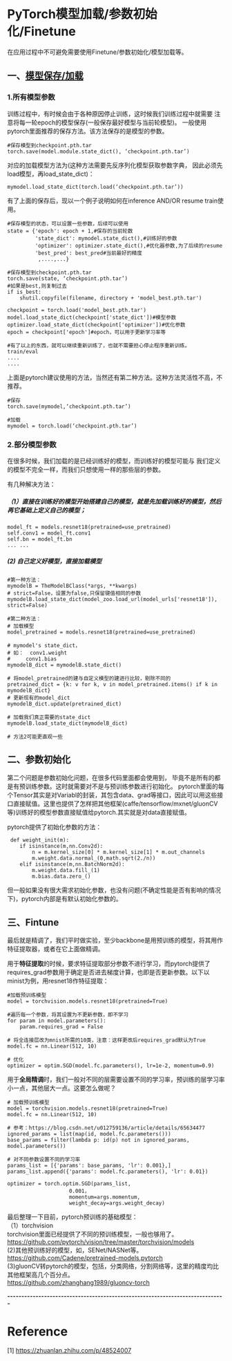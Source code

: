 # PyTorch模型加载/参数初始化/Finetune
在应用过程中不可避免需要使用Finetune/参数初始化/模型加载等。   
## 一、[模型保存/加载](load_pre.md)
### 1.所有模型参数
训练过程中，有时候会由于各种原因停止训练，这时候我们训练过程中就需要
注意将每一轮epoch的模型保存(一般保存最好模型与当前轮模型)。
一般使用pytorch里面推荐的保存方法。该方法保存的是模型的参数。
```
#保存模型到checkpoint.pth.tar
torch.save(model.module.state_dict(), ‘checkpoint.pth.tar’)
```
对应的加载模型方法为(这种方法需要先反序列化模型获取参数字典，
因此必须先load模型，再load_state_dict)：
```
mymodel.load_state_dict(torch.load(‘checkpoint.pth.tar’))
```
有了上面的保存后，现以一个例子说明如何在inference AND/OR resume train使用。
```
#保存模型的状态，可以设置一些参数，后续可以使用
state = {'epoch': epoch + 1,#保存的当前轮数
         'state_dict': mymodel.state_dict(),#训练好的参数
         'optimizer': optimizer.state_dict(),#优化器参数,为了后续的resume
         'best_pred': best_pred#当前最好的精度
          ,....,...}

#保存模型到checkpoint.pth.tar
torch.save(state, ‘checkpoint.pth.tar’)
#如果是best,则复制过去
if is_best:
    shutil.copyfile(filename, directory + 'model_best.pth.tar')

checkpoint = torch.load('model_best.pth.tar')
model.load_state_dict(checkpoint['state_dict'])#模型参数
optimizer.load_state_dict(checkpoint['optimizer'])#优化参数
epoch = checkpoint['epoch']#epoch，可以用于更新学习率等

#有了以上的东西，就可以继续重新训练了，也就不需要担心停止程序重新训练。
train/eval
....
....
```
上面是pytorch建议使用的方法，当然还有第二种方法。这种方法灵活性不高，不推荐。
```
#保存
torch.save(mymodel,‘checkpoint.pth.tar’)

#加载
mymodel = torch.load(‘checkpoint.pth.tar’)
```
### 2.部分模型参数
在很多时候，我们加载的是已经训练好的模型，而训练好的模型可能与
我们定义的模型不完全一样，而我们只想使用一样的那些层的参数。

有几种解决方法：

##### （1）直接在训练好的模型开始搭建自己的模型，就是先加载训练好的模型，然后再它基础上定义自己的模型；
```
model_ft = models.resnet18(pretrained=use_pretrained)
self.conv1 = model_ft.conv1
self.bn = model_ft.bn
... ...
```
##### (2) 自己定义好模型，直接加载模型
```
#第一种方法：
mymodelB = TheModelBClass(*args, **kwargs)
# strict=False，设置为false,只保留键值相同的参数
mymodelB.load_state_dict(model_zoo.load_url(model_urls['resnet18']), strict=False)

#第二种方法：
# 加载模型
model_pretrained = models.resnet18(pretrained=use_pretrained)

# mymodel's state_dict，
# 如：  conv1.weight 
#     conv1.bias  
mymodelB_dict = mymodelB.state_dict()

# 将model_pretrained的建与自定义模型的建进行比较，剔除不同的
pretrained_dict = {k: v for k, v in model_pretrained.items() if k in mymodelB_dict}
# 更新现有的model_dict
mymodelB_dict.update(pretrained_dict)

# 加载我们真正需要的state_dict
mymodelB.load_state_dict(mymodelB_dict)

# 方法2可能更直观一些
```
## 二、参数初始化
第二个问题是参数初始化问题，在很多代码里面都会使用到，
毕竟不是所有的都是有预训练参数。这时就需要对不是与预训练参数进行初始化。
pytorch里面的每个Tensor其实是对Variabl的封装，其包含data、grad等接口，因此可以用这些接口直接赋值。这里也提供了怎样把其他框架(caffe/tensorflow/mxnet/gluonCV等)训练好的模型参数直接赋值给pytorch.其实就是对data直接赋值。

pytorch提供了初始化参数的方法：
```
 def weight_init(m):
    if isinstance(m,nn.Conv2d):
        n = m.kernel_size[0] * m.kernel_size[1] * m.out_channels
        m.weight.data.normal_(0,math.sqrt(2./n))
    elif isinstance(m,nn.BatchNorm2d):
        m.weight.data.fill_(1)
        m.bias.data.zero_()
```
但一般如果没有很大需求初始化参数，也没有问题(不确定性能是否有影响的情况下)，pytorch内部是有默认初始化参数的。

## 三、Fintune
最后就是精调了，我们平时做实验，至少backbone是用预训练的模型，将其用作特征提取器，或者在它上面做精调。

用于**特征提取**的时候，要求特征提取部分参数不进行学习，而pytorch提供了requires_grad参数用于确定是否进去梯度计算，也即是否更新参数。以下以minist为例，用resnet18作特征提取：
```
#加载预训练模型
model = torchvision.models.resnet18(pretrained=True)

#遍历每一个参数，将其设置为不更新参数，即不学习
for param in model.parameters():
    param.requires_grad = False

# 将全连接层改为mnist所需的10类，注意：这样更改后requires_grad默认为True
model.fc = nn.Linear(512, 10)

# 优化
optimizer = optim.SGD(model.fc.parameters(), lr=1e-2, momentum=0.9)         
```
用于**全局精调**时，我们一般对不同的层需要设置不同的学习率，预训练的层学习率小一点，其他层大一点。这要怎么做呢？
```
# 加载预训练模型
model = torchvision.models.resnet18(pretrained=True)
model.fc = nn.Linear(512, 10)

# 参考：https://blog.csdn.net/u012759136/article/details/65634477
ignored_params = list(map(id, model.fc.parameters()))
base_params = filter(lambda p: id(p) not in ignored_params, model.parameters())

# 对不同参数设置不同的学习率
params_list = [{'params': base_params, 'lr': 0.001},]
params_list.append({'params': model.fc.parameters(), 'lr': 0.01})

optimizer = torch.optim.SGD(params_list,
                    0.001，
                    momentum=args.momentum,
                    weight_decay=args.weight_decay)
```

最后整理一下目前，pytorch预训练的基础模型：   
（1）torchvision   
torchvision里面已经提供了不同的预训练模型，一般也够用了。   
https://github.com/pytorch/vision/tree/master/torchvision/models   
(2)其他预训练好的模型，如，SENet/NASNet等。   
https://github.com/Cadene/pretrained-models.pytorch    
(3)gluonCV转pytorch的模型，包括，分类网络，分割网络等，这里的精度均比其他框架高几个百分点。   
https://github.com/zhanghang1989/gluoncv-torch   



**-----------------------------------------------------------------------------**   
# Reference   
[1] https://zhuanlan.zhihu.com/p/48524007
